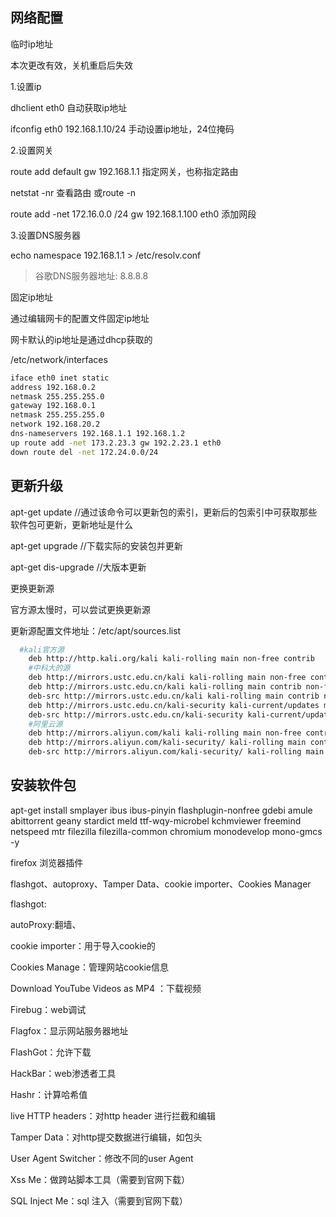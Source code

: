 ## 网络配置

临时ip地址

本次更改有效，关机重启后失效

1.设置ip

dhclient eth0 自动获取ip地址

ifconfig eth0 192.168.1.10/24 手动设置ip地址，24位掩码

2.设置网关

route add default gw 192.168.1.1 指定网关，也称指定路由

netstat -nr 查看路由 或route -n

route add -net 172.16.0.0 /24 gw 192.168.1.100 eth0 添加网段

3.设置DNS服务器

echo namespace 192.168.1.1 > /etc/resolv.conf

> 谷歌DNS服务器地址: 8.8.8.8

固定ip地址

通过编辑网卡的配置文件固定ip地址

网卡默认的ip地址是通过dhcp获取的

/etc/network/interfaces

```bash
iface eth0 inet static 
address 192.168.0.2
netmask 255.255.255.0
gateway 192.168.0.1
netmask 255.255.255.0
network 192.168.20.2
dns-nameservers 192.168.1.1 192.168.1.2
up route add -net 173.2.23.3 gw 192.2.23.1 eth0
down route del -net 172.24.0.0/24
```



## 更新升级

apt-get update //通过该命令可以更新包的索引，更新后的包索引中可获取那些软件包可更新，更新地址是什么

apt-get upgrade //下载实际的安装包并更新

apt-get dis-upgrade //大版本更新



更换更新源

官方源太慢时，可以尝试更换更新源

更新源配置文件地址：/etc/apt/sources.list

```bash
  #kali官方源
    deb http://http.kali.org/kali kali-rolling main non-free contrib
    #中科大的源
    deb http://mirrors.ustc.edu.cn/kali kali-rolling main non-free contrib
    deb http://mirrors.ustc.edu.cn/kali kali-rolling main contrib non-free
    deb-src http://mirrors.ustc.edu.cn/kali kali-rolling main contrib non-free
    deb http://mirrors.ustc.edu.cn/kali-security kali-current/updates main contrib non-free
    deb-src http://mirrors.ustc.edu.cn/kali-security kali-current/updates main contrib non-free
    #阿里云源
    deb http://mirrors.aliyun.com/kali kali-rolling main non-free contrib
    deb http://mirrors.aliyun.com/kali-security/ kali-rolling main contrib non-free
    deb-src http://mirrors.aliyun.com/kali-security/ kali-rolling main contrib non
```



## 安装软件包

apt-get install smplayer ibus ibus-pinyin flashplugin-nonfree gdebi amule abittorrent geany stardict meld ttf-wqy-microbel kchmviewer freemind netspeed mtr filezilla filezilla-common chromium monodevelop mono-gmcs -y



firefox 浏览器插件

flashgot、autoproxy、Tamper Data、cookie importer、Cookies Manager

flashgot:

autoProxy:翻墙、

cookie importer：用于导入cookie的

Cookies Manage：管理网站cookie信息

Download YouTube Videos as MP4 ：下载视频

Firebug：web调试

Flagfox：显示网站服务器地址

FlashGot：允许下载

HackBar：web渗透者工具

Hashr：计算哈希值

live HTTP headers：对http header 进行拦截和编辑

Tamper Data：对http提交数据进行编辑，如包头

User Agent Switcher：修改不同的user Agent

Xss Me：做跨站脚本工具（需要到官网下载）

SQL Inject Me：sql 注入（需要到官网下载）